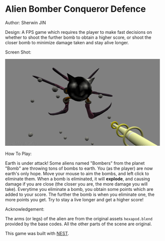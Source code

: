 # Alien Bomber Conqueror Defence

Author: Sherwin JIN

Design: A FPS game which requires the player to make fast decisions on whether to shoot the further bomb to obtain a higher score, or shoot the closer bomb to minimize damage taken and stay alive longer.

Screen Shot:

![Screen Shot](screenshot.png)

How To Play:

Earth is under attack! Some aliens named "Bombers" from the planet "Bomb" are throwing tons of bombs to earth. You (as the player) are now earth's only hope. Move your mouse to aim the bombs, and left click to eliminate them. When a bomb is eliminated, it will **explode**, and causing damage if you are close (the closer you are, the more damage you will take). Everytime you eliminate a bomb, you obtain some points which are added to your score. The further the bomb is when you eliminate one, the more points you get. Try to stay a live longer and get a higher score!

Acknowledgement:

The arms (or legs) of the alien are from the original assets `hexapod.blend` provided by the base codes. All the other parts of the scene are original.

This game was built with [NEST](NEST.md).
